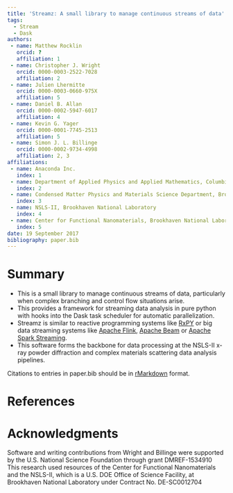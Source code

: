 ```yaml
---
title: 'Streamz: A small library to manage continuous streams of data'
tags:
  - Stream
  - Dask
authors:
 - name: Matthew Rocklin
   orcid: ?
   affiliation: 1
 - name: Christopher J. Wright
   orcid: 0000-0003-2522-7028
   affiliation: 2
 - name: Julien Lhermitte
   orcid: 0000-0003-0660-975X
   affiliation: 5
 - name: Daniel B. Allan
   orcid: 0000-0002-5947-6017
   affiliation: 4
 - name: Kevin G. Yager
   orcid: 0000-0001-7745-2513
   affiliation: 5
 - name: Simon J. L. Billinge
   orcid: 0000-0002-9734-4998
   affiliation: 2, 3
affiliations:
 - name: Anaconda Inc.
   index: 1
 - name: Department of Applied Physics and Applied Mathematics, Columbia University
   index: 2
 - name: Condensed Matter Physics and Materials Science Department, Brookhaven National Laboratory
   index: 3
 - name: NSLS-II, Brookhaven National Laboratory
   index: 4
 - name: Center for Functional Nanomaterials, Brookhaven National Laboratory
   index: 5
date: 19 September 2017
bibliography: paper.bib
---
```


# Summary

- This is a small library to manage continuous streams of data, particularly when complex branching and control flow situations arise. 
- This provides a framework for streaming data analysis in pure python with hooks into the Dask task scheduler for automatic parallelization.
- Streamz is similar to reactive
programming systems like [RxPY](https://github.com/ReactiveX/RxPY) or big
data streaming systems like [Apache Flink](https://flink.apache.org), [Apache Beam](https://beam.apache.org/get-started/quickstart-py) or [Apache Spark Streaming](https://spark.apache.org/streaming/).
- This software forms the backbone for data processing at the NSLS-II x-ray powder diffraction and complex materials scattering data analysis pipelines.

Citations to entries in paper.bib should be in
[rMarkdown](http://rmarkdown.rstudio.com/authoring_bibliographies_and_citations.html)
format.

# References

# Acknowledgments
Software and writing contributions from Wright and Billinge were supported by the U.S. National Science Foundation through
grant DMREF-1534910
This research used resources of the Center for Functional Nanomaterials and the NSLS-II, which is a U.S. DOE Office of Science Facility, at Brookhaven National Laboratory under Contract No. DE-SC0012704